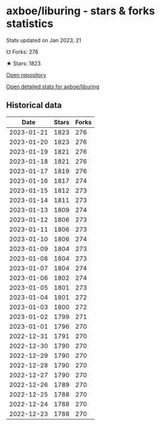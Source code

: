 # axboe/liburing - stars & forks statistics

Stats updated on Jan 2023, 21

☋ Forks: 276

★ Stars: 1823

[Open repository](https://github.com/axboe/liburing)

[Open detailed stats for axboe/liburing](https://reviewgithub.com/rep/axboe/liburing)

## Historical data
| Date | Stars | Forks |
|------|-------|-------|
| 2023-01-21 | 1823 | 276 | 
| 2023-01-20 | 1823 | 276 | 
| 2023-01-19 | 1821 | 276 | 
| 2023-01-18 | 1821 | 276 | 
| 2023-01-17 | 1819 | 276 | 
| 2023-01-16 | 1817 | 274 | 
| 2023-01-15 | 1812 | 273 | 
| 2023-01-14 | 1811 | 273 | 
| 2023-01-13 | 1809 | 274 | 
| 2023-01-12 | 1806 | 273 | 
| 2023-01-11 | 1806 | 273 | 
| 2023-01-10 | 1806 | 274 | 
| 2023-01-09 | 1804 | 273 | 
| 2023-01-08 | 1804 | 273 | 
| 2023-01-07 | 1804 | 274 | 
| 2023-01-06 | 1802 | 274 | 
| 2023-01-05 | 1801 | 273 | 
| 2023-01-04 | 1801 | 272 | 
| 2023-01-03 | 1800 | 272 | 
| 2023-01-02 | 1799 | 271 | 
| 2023-01-01 | 1796 | 270 | 
| 2022-12-31 | 1791 | 270 | 
| 2022-12-30 | 1790 | 270 | 
| 2022-12-29 | 1790 | 270 | 
| 2022-12-28 | 1790 | 270 | 
| 2022-12-27 | 1790 | 270 | 
| 2022-12-26 | 1789 | 270 | 
| 2022-12-25 | 1788 | 270 | 
| 2022-12-24 | 1788 | 270 | 
| 2022-12-23 | 1788 | 270 | 

